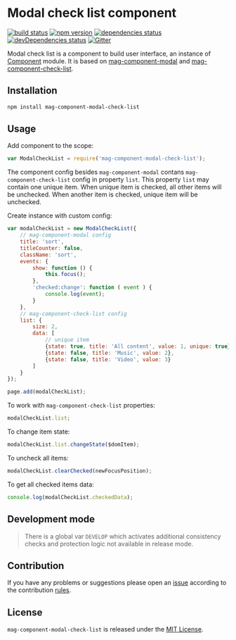 Modal check list component
==========================

[![build status](https://img.shields.io/travis/magsdk/component-modal-check-list.svg?style=flat-square)](https://travis-ci.org/magsdk/component-modal-check-list)
[![npm version](https://img.shields.io/npm/v/mag-component-modal-check-list.svg?style=flat-square)](https://www.npmjs.com/package/mag-component-modal-check-list)
[![dependencies status](https://img.shields.io/david/magsdk/component-modal-check-list.svg?style=flat-square)](https://david-dm.org/magsdk/component-modal-check-list)
[![devDependencies status](https://img.shields.io/david/dev/magsdk/component-modal-check-list.svg?style=flat-square)](https://david-dm.org/magsdk/component-modal-check-list?type=dev)
[![Gitter](https://img.shields.io/badge/gitter-join%20chat-blue.svg?style=flat-square)](https://gitter.im/DarkPark/magsdk)


Modal check list is a component to build user interface, an instance of [Component](https://github.com/stbsdk/component) module.
It is based on [mag-component-modal](https://github.com/magsdk/component-modal) and [mag-component-check-list](https://github.com/magsdk/component-check-list).


## Installation ##

```bash
npm install mag-component-modal-check-list
```


## Usage ##

Add component to the scope:

```js
var ModalCheckList = require('mag-component-modal-check-list');
```

The component config besides `mag-component-modal` contans `mag-component-check-list` config in property `list`.
This property `list` may contain one unique item. When unique item is checked, all other items will be unchecked. When another item is checked, unique item will be unchecked.

Create instance with custom config:

```js
var modalCheckList = new ModalCheckList({
    // mag-component-modal config
    title: 'sort',
    titleCounter: false,
    className: 'sort',
    events: {
        show: function () {
            this.focus();
        },
        'checked:change': function ( event ) {
            console.log(event);            
        }
    },
    // mag-component-check-list config
    list: {
        size: 2,
        data: [
            // unique item
            {state: true, title: 'All content', value: 1, unique: true},
            {state: false, title: 'Music', value: 2},
            {state: false, title: 'Video', value: 3}
        ]
    }
});

page.add(modalCheckList);
```

To work with `mag-component-check-list` properties:

```js
modalCheckList.list;
```

To change item state:

```js
modalCheckList.list.changeState($domItem);
```

To uncheck all items:

```js
modalCheckList.clearChecked(newFocusPosition);
```

To get all checked items data:

```js
console.log(modalCheckList.checkedData);
```

## Development mode ##

> There is a global var `DEVELOP` which activates additional consistency checks and protection logic not available in release mode.


## Contribution ##

If you have any problems or suggestions please open an [issue](https://github.com/magsdk/component-modal-check-list/issues)
according to the contribution [rules](.github/contributing.md).


## License ##

`mag-component-modal-check-list` is released under the [MIT License](license.md).
